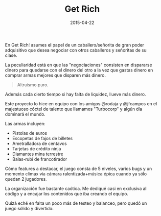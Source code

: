 ﻿---
layout: post
title: Get Rich
date: 2015-04-22
description: El dinero no da la felicidad
img: assets/img/cover/getrich.png
tags: [LudumDare]
words: 2 minutos
status: published
---

En Get Rich! asumes el papel de un caballero/señorita de gran poder adquisitivo que desea negociar con otros caballeros y señoritas de su clase.

La peculiaridad está en que las "negociaciones" consisten en dispararse dinero para quedarse con el dinero del otro a la vez que gastas dinero en comprar armas mejores que disparen más dinero.

<blockquote>Altruismo puro.</blockquote>

Además cada cierto tiempo si hay falta de liquidez, llueve más dinero.

Este proyecto lo hice en equipo con los amigos @rodaja y @jfcampos en el majestuoso cóctel de talento que llamamos "Turbocorp" y algún día dominará el mundo.

Las armas incluyen:
- Pistolas de euros
- ‎Escopetas de fajos de billetes
- ‎Ametralladora de centavos
- ‎Tarjetas de crédito ninja
- Diamantes mina terrestre
- ‎Balas-rubí de francotirador

Cómo features a destacar, el juego consta de 5 niveles, varios bugs y un momento climax vía cámara ralentizada+música épica cuando ya sólo quedan 2 jugadores.

La organización fue bastante caótica. Me dediqué casi en exclusiva al código y a encajar los contenidos que iba creando el equipo.

Quizá eché en falta un poco más de testeo y balanceo, pero quedó un juego sólido y divertido.